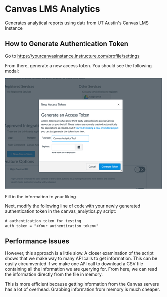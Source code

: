 # Canvas LMS Analytics
Generates analytical reports using data from UT Austin's Canvas LMS Instance

## How to Generate Authentication Token
Go to https://yourcanvasinstance.instructure.com/profile/settings

From there, generate a new access token. You should see the following modal:

![authentication token](images/auth_token_gen.png)

Fill in the information to your liking.

Next, modify the following line of code with your newly generated authentication token in the canvas_analytics.py script:

```
# authentication token for testing
auth_token = "<Your authentication token>"
```
## Performance Issues
However, this approach is a little slow. A closer examination of the script shows that we make way to many API calls to get information. This can be easily circumvented if we make one API call to download a CSV file containing all the information we are querying for. From here, we can read the information directly from the file in memory.

This is more efficient because getting information from the Canvas servers has a lot of overhead. Grabbing information from memory is much cheaper.